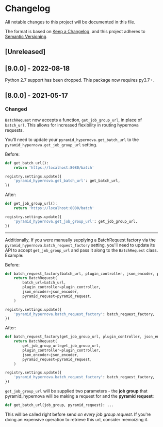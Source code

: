 # Changelog
All notable changes to this project will be documented in this file.

The format is based on [Keep a Changelog](https://keepachangelog.com/en/1.0.0/),
and this project adheres to [Semantic Versioning](https://semver.org/spec/v2.0.0.html).

## [Unreleased]

## [9.0.0] - 2022-08-18

Python 2.7 support has been dropped. This package now requires py3.7+.

## [8.0.0] - 2021-05-17

### Changed

`BatchRequest` now accepts a function, `get_job_group_url`, in place of `batch_url`. This allows for increased flexibility in routing hypernova requests.

You'll need to update your `pyramid_hypernova.get_batch_url` to the `pyramid_hypernova.get_job_group_url` setting.

Before:
```py
def get_batch_url():
    return 'https://localhost:8080/batch'

registry.settings.update({
    'pyramid_hypernova.get_batch_url': get_batch_url,
})
```

After:
```py
def get_job_group_url():
    return 'https://localhost:8080/batch'

registry.settings.update({
    'pyramid_hypernova.get_job_group_url': get_job_group_url,
})
```

-----

Additionally, If you were manually supplying a BatchRequest factory via the `pyramid_hypernova.batch_request_factory` setting, you'll need
to update its API to accept `get_job_group_url` and pass it along to the `BatchRequest` class. Example:

Before:
```py
def batch_request_factory(batch_url, plugin_controller, json_encoder, pyramid_request):
    return BatchRequest(
        batch_url=batch_url,
        plugin_controller=plugin_controller,
        json_encoder=json_encoder,
        pyramid_request=pyramid_request,
    )

registry.settings.update({
    'pyramid_hypernova.batch_request_factory': batch_request_factory,
})
```

After:
```py
def batch_request_factory(get_job_group_url, plugin_controller, json_encoder, pyramid_request):
    return BatchRequest(
        get_job_group_url=get_job_group_url,
        plugin_controller=plugin_controller,
        json_encoder=json_encoder,
        pyramid_request=pyramid_request,
    )

registry.settings.update({
    'pyramid_hypernova.batch_request_factory': batch_request_factory,
})
```

`get_job_group_url` will be supplied two parameters - the **job group** that pyramid_hypernova will be making a request for and the **pyramid request**:

```py
def get_batch_url(job_group, pyramid_request): ...
```

This will be called right before send _on every job group request_. If you're doing an expensive operation to retrieve this url, consider memoizing it.

